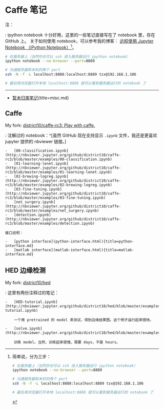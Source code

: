 # Caffe 笔记

注：

:   ipython notebook 十分好用，这里的一些笔记直接写在了 notebook 里，存在 GitHub 上。
    关于如何使用 notebook，可以参考我的博客：
    [远程使用 Jupyter Notebook （iPython Notebook）](http://tangzx.qiniudn.com/post-0109-remote-jupyter.html)[^remote-jupyter]。

```bash
# 在服务器上（当然你也可以 ssh 进入服务器运行 ipython notebook）
ipython notebook --no-browser --port=8889

# 沟通服务器和本机的两个 port
ssh -N -f -L localhost:8888:localhost:8889 tzx@192.168.1.106

# 最后用浏览器打开本地 localhost:8888 就可以看到服务器运行的 notebook 了
```

---

-   [暂未归类笔记](misc.html){title=misc.md}

## Caffe

My fork: [district10/caffe-rc3: Play with caffe.](https://github.com/district10/caffe-rc3)

:   注解过的 notebook：^[虽然 GitHub 现在支持显示 `.ipynb` 文件，我还是更喜欢 jupyter 提供的 nbviewer 链接。]

    -   [00-classification.ipynb](http://nbviewer.jupyter.org/github/district10/caffe-rc3/blob/master/examples/00-classification.ipynb)
    -   [01-learning-lenet.ipynb](http://nbviewer.jupyter.org/github/district10/caffe-rc3/blob/master/examples/01-learning-lenet.ipynb)
    -   [02-brewing-logreg.ipynb](http://nbviewer.jupyter.org/github/district10/caffe-rc3/blob/master/examples/02-brewing-logreg.ipynb)
    -   [03-fine-tuning.ipynb](http://nbviewer.jupyter.org/github/district10/caffe-rc3/blob/master/examples/03-fine-tuning.ipynb)
    -   [net_surgery.ipynb](http://nbviewer.jupyter.org/github/district10/caffe-rc3/blob/master/examples/net_surgery.ipynb)
    -   [detection.ipynb](http://nbviewer.jupyter.org/github/district10/caffe-rc3/blob/master/examples/detection.ipynb)

    接口说明：

    -   [python interface](python-interface.html){title=python-interface.md}
    -   [matlab interface](matlab-interface.html){title=matlab-interface.md}

## HED 边缘检测

My fork: [district10/hed](https://github.com/district10/hed)

:   这里有两份注释过的笔记：

    -   [HED-tutorial.ipynb](http://nbviewer.jupyter.org/github/district10/hed/blob/master/examples/hed/HED-tutorial.ipynb)

        一个用 pretrained 的 model 来测试，得到边缘结果图。这个例子运行起来很快。

    -   [solve.ipynb](http://nbviewer.jupyter.org/github/district10/hed/blob/master/examples/hed/solve.ipynb)

        训练 model。当然，训练起来很慢。需要 days，不是 hours。

[^remote-jupyter]: 简单说，分为三步：

    ```bash
    # 在服务器上（当然你也可以 ssh 进入服务器运行 ipython notebook）
    ipython notebook --no-browser --port=8889

    # 沟通服务器和本机的两个 port
    ssh -N -f -L localhost:8888:localhost:8889 tzx@192.168.1.106

    # 最后用浏览器打开本地 localhost:8888 就可以看到服务器运行的 notebook 了
    ```
